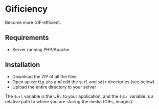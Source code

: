 # Gificiency

Become more GIF-efficient.

## Requirements

- Server running PHP/Apache

## Installation

- Download the ZIP of all the files
- Open up `config.php` and edit the `$url` and `$dir` directories (see below)
- Upload the entire directory to your server

The `$url` variable is the URL to your application, and the `$dir` variable is a 
relative path to where you are storing the media (GIFs, images).
